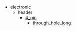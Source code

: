 * electronic
  * header
    * [4_pin](electronic/header/4_pin)
      * [through_hole_long](electronic/header/4_pin/through_hole_long)
